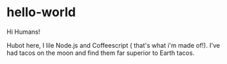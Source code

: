 # hello-world

Hi Humans!

Hubot here, I lile Node.js and Coffeescript ( that's what i'm made of!).
I've had tacos on the moon and find them far superior to Earth tacos.
